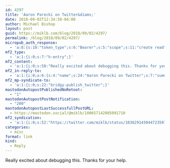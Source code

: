 ```yaml
---
id: 4297
title: 'Aaron Parecki on Twitter&diams;'
date: 2018-09-02T12:34:58-04:00
author: Michael Bishop
layout: post
guid: https://miklb.com/blog/2018/09/02/4297/
permalink: /blog/2018/09/02/4297/
micropub_auth_response:
  - 'a:8:{s:10:"token_type";s:6:"Bearer";s:5:"scope";s:11:"create read";s:2:"me";s:18:"https://miklb.com/";s:9:"issued_by";s:45:"https://miklb.com/wp-json/indieauth/1.0/token";s:9:"client_id";s:33:"https://indigenous.abode.pub/ios/";s:9:"issued_at";i:1535229631;s:4:"user";i:1;s:13:"last_accessed";i:1535906097;}'
mf2_type:
  - 'a:1:{i:0;s:7:"h-entry";}'
mf2_content:
  - 'a:1:{i:0;s:58:"Really excited about debugging this. Thanks for your help.";}'
mf2_in-reply-to:
  - 'a:1:{i:0;a:6:{s:4:"name";s:24:"Aaron Parecki on Twitter";s:7:"summary";s:125:"“@miklb hmm nope looks like Twitter is missing the reply context. The version of this on your website looks good though!”";s:8:"featured";s:76:"https://pbs.twimg.com/profile_images/775755455188512768/CA3YxGa4_400x400.jpg";s:11:"publication";s:7:"Twitter";s:5:"photo";a:6:{i:0;s:76:"https://pbs.twimg.com/profile_images/775755455188512768/CA3YxGa4_400x400.jpg";i:1;s:66:"https://pbs.twimg.com/profile_banners/14447132/1398201184/1500x500";i:2;s:75:"https://pbs.twimg.com/profile_images/775755455188512768/CA3YxGa4_normal.jpg";i:3;s:46:"https://abs.twimg.com/emoji/v2/72x72/1f951.png";i:4;s:75:"https://pbs.twimg.com/profile_images/799821749386874880/X_vv7MnK_bigger.jpg";i:5;s:75:"https://pbs.twimg.com/profile_images/775755455188512768/CA3YxGa4_bigger.jpg";}s:3:"url";s:54:"https://twitter.com/aaronpk/status/1036275156191068160";}}'
mf2_mp-syndicate-to:
  - 'a:1:{i:0;s:22:"bridgy-publish_twitter";}'
mastodonAutopostPublishedNoRetoot:
  - "1"
mastodonAutopostPostNotification:
  - "200"
mastodonAutopostLastSuccessfullPostURL:
  - https://mastodon.social/@miklb/100657142085091710
mf2_syndication:
  - 'a:1:{i:0;s:52:"https://twitter.com/miklb/status/1036291430447235073";}'
categories:
  - misc
format: link
kind:
  - Reply
---
```

Really excited about debugging this. Thanks for your help.